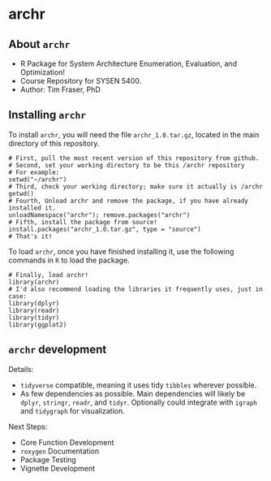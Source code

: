 # archr

## About `archr` 

- R Package for System Architecture Enumeration, Evaluation, and Optimization!
- Course Repository for SYSEN 5400. 
- Author: Tim Fraser, PhD

## Installing `archr`

To install `archr`, you will need the file `archr_1.0.tar.gz`, located in the main directory of this repository.

```
# First, pull the most recent version of this repository from github.
# Second, set your working directory to be this /archr repository
# For example:
setwd("~/archr")
# Third, check your working directory; make sure it actually is /archr
getwd()
# Fourth, Unload archr and remove the package, if you have already installed it.
unloadNamespace("archr"); remove.packages("archr")
# Fifth, install the package from source!
install.packages("archr_1.0.tar.gz", type = "source")
# That's it!
```

To load `archr`, once you have finished installing it, use the following commands in `R` to load the package.

```
# Finally, load archr!
library(archr)
# I'd also recommend loading the libraries it frequently uses, just in case:
library(dplyr)
library(readr)
library(tidyr)
library(ggplot2)
```



## `archr` development

Details:

- `tidyverse` compatible, meaning it uses tidy `tibbles` wherever possible.
- As few dependencies as possible. Main dependencies will likely be `dplyr`, `stringr`, `readr`, and `tidyr`. Optionally could integrate with `igraph` and `tidygraph` for visualization.

Next Steps: 

- Core Function Development
- `roxygen` Documentation
- Package Testing
- Vignette Development